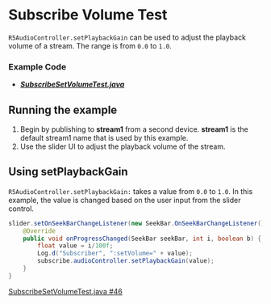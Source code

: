 # Subscribe Volume Test

`R5AudioController.setPlaybackGain` can be used to adjust the playback volume of a stream. The range is from `0.0` to `1.0`.

### Example Code

- ***[SubscribeSetVolumeTest.java](SubscribeSetVolumeTest.java)***

## Running the example

1. Begin by publishing to **stream1** from a second device.  **stream1** is the default stream1 name that is used by this example.
2. Use the slider UI to adjust the playback volume of the stream.

## Using setPlaybackGain

`R5AudioController.setPlaybackGain:` takes a value from `0.0` to `1.0`. In this example, the value is changed based on the user input from the slider control.

```java
slider.setOnSeekBarChangeListener(new SeekBar.OnSeekBarChangeListener() {
    @Override
    public void onProgressChanged(SeekBar seekBar, int i, boolean b) {
        float value = i/100f;
        Log.d("Subscriber", ":setVolume=" + value);
        subscribe.audioController.setPlaybackGain(value);
    }
}
```

[SubscribeSetVolumeTest.java #46](SubscribeSetVolumeTest.java#L46)
